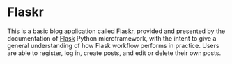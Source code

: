 # Flaskr

This is a basic blog application called Flaskr, provided and presented by the documentation of [Flask](http://flask.pocoo.org/docs/1.0/tutorial/#tutorial) Python microframework, with the intent to give a general understanding of how Flask workflow performs in practice.
Users are able to register, log in, create posts, and edit or delete their own posts.

